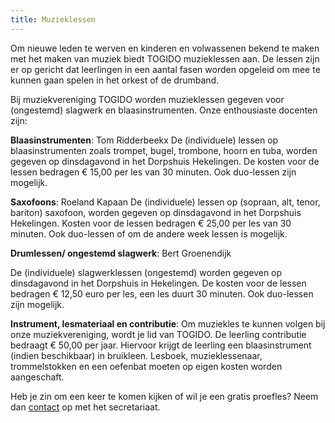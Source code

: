 ```yaml
---
title: Muzieklessen
---
```


Om nieuwe leden te werven en kinderen en volwassenen bekend te maken met het maken van muziek biedt TOGIDO muzieklessen aan. De lessen zijn er op gericht dat leerlingen in een aantal fasen worden opgeleid om mee te kunnen gaan spelen in het orkest of de drumband.

Bij muziekvereniging TOGIDO worden muzieklessen gegeven voor (ongestemd) slagwerk en blaasinstrumenten. Onze enthousiaste docenten zijn:

**Blaasinstrumenten**: Tom Ridderbeekx
De (individuele) lessen op blaasinstrumenten zoals trompet, bugel, trombone, hoorn en tuba, worden gegeven op dinsdagavond in het Dorpshuis Hekelingen. De kosten voor de lessen bedragen € 15,00 per les van 30 minuten. Ook duo-lessen zijn mogelijk.

**Saxofoons**: Roeland Kapaan
De (individuele) lessen op (sopraan, alt, tenor, bariton) saxofoon, worden gegeven op dinsdagavond in het Dorpshuis Hekelingen. Kosten voor de lessen bedragen € 25,00 per les van 30 minuten. Ook duo-lessen of om de andere week lessen is mogelijk.

**Drumlessen/ ongestemd slagwerk**: Bert Groenendijk

De (individuele) slagwerklessen (ongestemd) worden gegeven op dinsdagavond in het Dorpshuis in Hekelingen. De kosten voor de lessen bedragen € 12,50 euro per les, een les duurt 30 minuten. Ook duo-lessen zijn mogelijk.

**Instrument, lesmateriaal en contributie**:
Om muziekles te kunnen volgen bij onze muziekvereniging, wordt je lid van TOGIDO. De leerling contributie bedraagt € 50,00 per jaar. Hiervoor krijgt de leerling een blaasinstrument (indien beschikbaar) in bruikleen. Lesboek, muzieklessenaar, trommelstokken en een oefenbat moeten op eigen kosten worden aangeschaft.

Heb je zin om een keer te komen kijken of wil je een gratis proefles? Neem dan [contact](/contact) op met het secretariaat.
